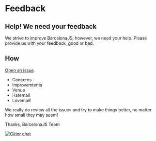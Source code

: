# Feedback

## Help! We need your feedback
We strive to improve BarcelonaJS, however, we need your help.  Please provide us with your feedback, good or bad.  

## How
[Open an issue](https://github.com/barcelona-js/feedback/issues/new). 

- Concerns
- Improvemtents
- Venue
- Hatemail
- Lovemail!

We really do review all the issues and try to make things better, no matter how small they may seem!

Thanks,
BarcelonaJS Team

[![Gitter chat](https://badges.gitter.im/gitterHQ/gitter.png)](https://gitter.im/barcelona-js)
